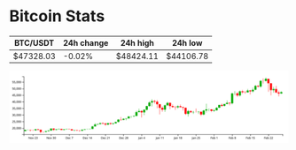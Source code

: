 # Bitcoin Stats

BTC/USDT|24h change|24h high|24h low|
|---|---|---|---|
|$47328.03|-0.02%|$48424.11|$44106.78|

<img src="./chart.svg">
